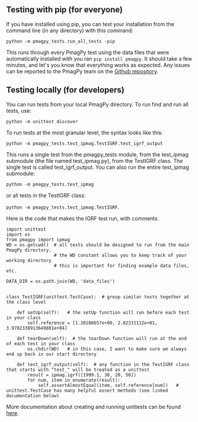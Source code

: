 ## Testing with pip (for everyone)

If you have installed using pip, you can test your installation from the command line (in any directory) with this command:

`python -m pmagpy_tests.run_all_tests -pip`

This runs through every PmagPy test using the data files that were automatically installed with you ran `pip install pmagpy`.  It should take a few minutes, and let's you know that everything works as expected.  Any issues can be reported to the PmagPy team on the [Github repository](https://github.com/PmagPy/PmagPy/issues).


## Testing locally (for developers)

You can run tests from your local PmagPy directory.  To run find and run all tests, use:

`python -m unittest discover`

To run tests at the most granular level, the syntax looks like this:

`python -m pmagpy_tests.test_ipmag.TestIGRF.test_igrf_output`

This runs a single test from the pmagpy\_tests module, from the test\_ipmag submodule (the file named test\_ipmag.py), from the TestIGRF class.  The single test is called test\_igrf\_output.  You can also run the entire test\_ipmag submodule:

`python -m pmagpy_tests.test_ipmag`

or all tests in the TestIGRF class:

`python -m pmagpy_tests.test_ipmag.TestIGRF`.

Here is the code that makes the IGRF test run, with comments.

    import unittest
    import os
    from pmagpy import ipmag
    WD = os.getcwd()  # all tests should be designed to run from the main PmagPy directory.
                      # the WD constant allows you to keep track of your working directory
                      # this is important for finding example data files, etc.

    DATA_DIR = os.path.join(WD, 'data_files')


    class TestIGRF(unittest.TestCase):  # group similar tests together at the class level

        def setUp(self):   # the setUp function will run before each test in your class
            self.reference = [1.20288657e+00, 2.82331112e+01, 3.9782338913649881e+04]

        def tearDown(self):  # the tearDown function will run at the end of each test in your class
            os.chdir(WD)   # in this case, I want to make sure we always end up back in our start directory

        def test_igrf_output(self):  # any function in the TestIGRF class that starts with "test_" will be treated as a unittest
            result = ipmag.igrf([1999.1, 30, 20, 50])
            for num, item in enumerate(result):
                self.assertAlmostEqual(item, self.reference[num])   # unittest.TestCase has many helpful assert methods (see linked documentation below)



More documentation about creating and running unittests can be found [here](https://docs.python.org/2/library/unittest.html).
